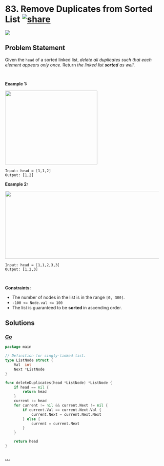 # 83. Remove Duplicates from Sorted List [![share]](https://leetcode.com/problems/remove-duplicates-from-sorted-list/)

![][easy]

## Problem Statement

<p>Given the <code>head</code> of a sorted linked list, <em>delete all duplicates such that each element appears only once</em>. Return <em>the linked list <strong>sorted</strong> as well</em>.</p>
<p> </p>
<p><strong class="example">Example 1:</strong></p>
<img alt="" src="https://assets.leetcode.com/uploads/2021/01/04/list1.jpg" style="width: 302px; height: 242px;"/>

```
Input: head = [1,1,2]
Output: [1,2]
```

<p><strong class="example">Example 2:</strong></p>
<img alt="" src="https://assets.leetcode.com/uploads/2021/01/04/list2.jpg" style="width: 542px; height: 222px;"/>

```
Input: head = [1,1,2,3,3]
Output: [1,2,3]
```

<p> </p>
<p><strong>Constraints:</strong></p>
<ul>
<li>The number of nodes in the list is in the range <code>[0, 300]</code>.</li>
<li><code>-100 &lt;= Node.val &lt;= 100</code></li>
<li>The list is guaranteed to be <strong>sorted</strong> in ascending order.</li>
</ul>

## Solutions

### [_Go_](remove_duplicates_from_sorted_list.go)

```go [Go]
package main

// Definition for singly-linked list.
type ListNode struct {
	Val  int
	Next *ListNode
}

func deleteDuplicates(head *ListNode) *ListNode {
	if head == nil {
		return head
	}
	current := head
	for current != nil && current.Next != nil {
		if current.Val == current.Next.Val {
			current.Next = current.Next.Next
		} else {
			current = current.Next
		}
	}

	return head
}

```

### [_..._]()

```

```

<!----------------------------------{ link }--------------------------------->

[share]: https://graph.org/file/3ea5234dda646b71c574a.png
[easy]: https://img.shields.io/badge/Difficulty-Easy-bright.svg
[medium]: https://img.shields.io/badge/Difficulty-Medium-yellow.svg
[hard]: https://img.shields.io/badge/Difficulty-Hard-red.svg
